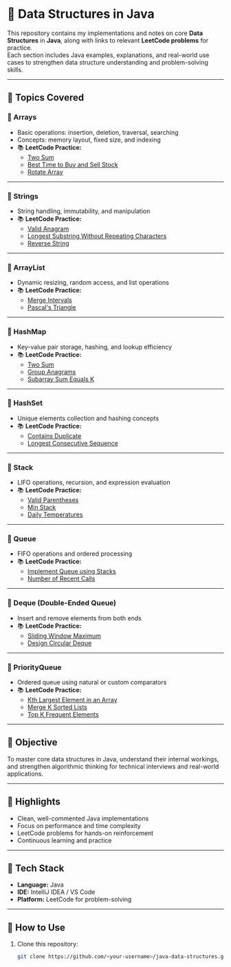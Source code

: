 # 📘 Data Structures in Java

This repository contains my implementations and notes on core **Data Structures** in **Java**, along with links to relevant **LeetCode problems** for practice.  
Each section includes Java examples, explanations, and real-world use cases to strengthen data structure understanding and problem-solving skills.

---

## 🧩 Topics Covered

### 🔹 Arrays
- Basic operations: insertion, deletion, traversal, searching  
- Concepts: memory layout, fixed size, and indexing  
- 📚 **LeetCode Practice:**  
  - [Two Sum](https://leetcode.com/problems/two-sum/)  
  - [Best Time to Buy and Sell Stock](https://leetcode.com/problems/best-time-to-buy-and-sell-stock/)  
  - [Rotate Array](https://leetcode.com/problems/rotate-array/)

---

### 🔹 Strings
- String handling, immutability, and manipulation  
- 📚 **LeetCode Practice:**  
  - [Valid Anagram](https://leetcode.com/problems/valid-anagram/)  
  - [Longest Substring Without Repeating Characters](https://leetcode.com/problems/longest-substring-without-repeating-characters/)  
  - [Reverse String](https://leetcode.com/problems/reverse-string/)

---

### 🔹 ArrayList
- Dynamic resizing, random access, and list operations  
- 📚 **LeetCode Practice:**  
  - [Merge Intervals](https://leetcode.com/problems/merge-intervals/)  
  - [Pascal's Triangle](https://leetcode.com/problems/pascals-triangle/)

---

### 🔹 HashMap
- Key-value pair storage, hashing, and lookup efficiency  
- 📚 **LeetCode Practice:**  
  - [Two Sum](https://leetcode.com/problems/two-sum/)  
  - [Group Anagrams](https://leetcode.com/problems/group-anagrams/)  
  - [Subarray Sum Equals K](https://leetcode.com/problems/subarray-sum-equals-k/)

---

### 🔹 HashSet
- Unique elements collection and hashing concepts  
- 📚 **LeetCode Practice:**  
  - [Contains Duplicate](https://leetcode.com/problems/contains-duplicate/)  
  - [Longest Consecutive Sequence](https://leetcode.com/problems/longest-consecutive-sequence/)

---

### 🔹 Stack
- LIFO operations, recursion, and expression evaluation  
- 📚 **LeetCode Practice:**  
  - [Valid Parentheses](https://leetcode.com/problems/valid-parentheses/)  
  - [Min Stack](https://leetcode.com/problems/min-stack/)  
  - [Daily Temperatures](https://leetcode.com/problems/daily-temperatures/)

---

### 🔹 Queue
- FIFO operations and ordered processing  
- 📚 **LeetCode Practice:**  
  - [Implement Queue using Stacks](https://leetcode.com/problems/implement-queue-using-stacks/)  
  - [Number of Recent Calls](https://leetcode.com/problems/number-of-recent-calls/)

---

### 🔹 Deque (Double-Ended Queue)
- Insert and remove elements from both ends  
- 📚 **LeetCode Practice:**  
  - [Sliding Window Maximum](https://leetcode.com/problems/sliding-window-maximum/)  
  - [Design Circular Deque](https://leetcode.com/problems/design-circular-deque/)

---

### 🔹 PriorityQueue
- Ordered queue using natural or custom comparators  
- 📚 **LeetCode Practice:**  
  - [Kth Largest Element in an Array](https://leetcode.com/problems/kth-largest-element-in-an-array/)  
  - [Merge K Sorted Lists](https://leetcode.com/problems/merge-k-sorted-lists/)  
  - [Top K Frequent Elements](https://leetcode.com/problems/top-k-frequent-elements/)

---

## 🎯 Objective
To master core data structures in Java, understand their internal workings, and strengthen algorithmic thinking for technical interviews and real-world applications.

---

## 🧠 Highlights
- Clean, well-commented Java implementations  
- Focus on performance and time complexity  
- LeetCode problems for hands-on reinforcement  
- Continuous learning and practice  

---

## 🧰 Tech Stack
- **Language:** Java  
- **IDE:** IntelliJ IDEA / VS Code  
- **Platform:** LeetCode for problem-solving  

---

## 🚀 How to Use
1. Clone this repository:  
   ```bash
   git clone https://github.com/<your-username>/java-data-structures.git
